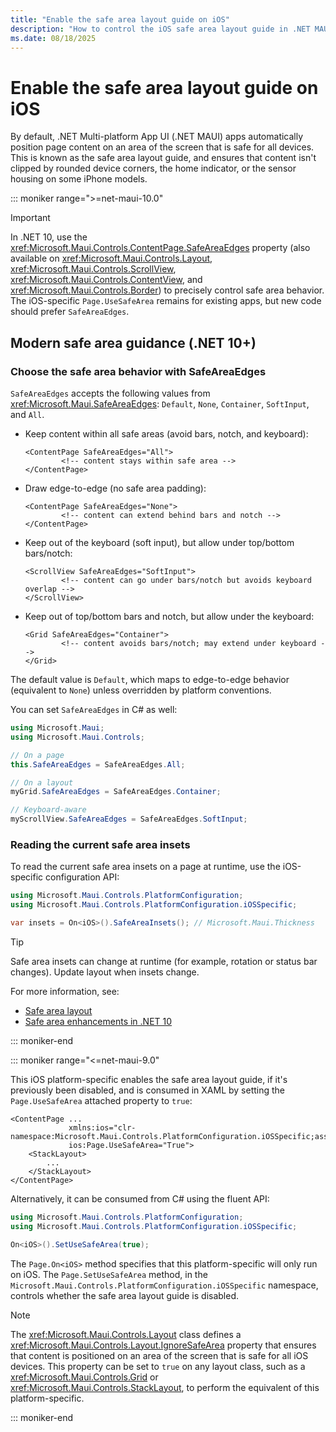 ```yaml
---
title: "Enable the safe area layout guide on iOS"
description: "How to control the iOS safe area layout guide in .NET MAUI, and .NET 10 guidance for modern safe area behavior."
ms.date: 08/18/2025
---
```


# Enable the safe area layout guide on iOS

By default, .NET Multi-platform App UI (.NET MAUI) apps automatically position page content on an area of the screen that is safe for all devices. This is known as the safe area layout guide, and ensures that content isn't clipped by rounded device corners, the home indicator, or the sensor housing on some iPhone models.

::: moniker range=">=net-maui-10.0"

> [!IMPORTANT]
> In .NET 10, use the <xref:Microsoft.Maui.Controls.ContentPage.SafeAreaEdges> property (also available on <xref:Microsoft.Maui.Controls.Layout>, <xref:Microsoft.Maui.Controls.ScrollView>, <xref:Microsoft.Maui.Controls.ContentView>, and <xref:Microsoft.Maui.Controls.Border>) to precisely control safe area behavior. The iOS-specific `Page.UseSafeArea` remains for existing apps, but new code should prefer `SafeAreaEdges`.

## Modern safe area guidance (.NET 10+)

### Choose the safe area behavior with SafeAreaEdges

`SafeAreaEdges` accepts the following values from <xref:Microsoft.Maui.SafeAreaEdges>: `Default`, `None`, `Container`, `SoftInput`, and `All`.

- Keep content within all safe areas (avoid bars, notch, and keyboard):

    ```xaml
    <ContentPage SafeAreaEdges="All">
            <!-- content stays within safe area -->
    </ContentPage>
    ```

- Draw edge-to-edge (no safe area padding):

    ```xaml
    <ContentPage SafeAreaEdges="None">
            <!-- content can extend behind bars and notch -->
    </ContentPage>
    ```

- Keep out of the keyboard (soft input), but allow under top/bottom bars/notch:

    ```xaml
    <ScrollView SafeAreaEdges="SoftInput">
            <!-- content can go under bars/notch but avoids keyboard overlap -->
    </ScrollView>
    ```

- Keep out of top/bottom bars and notch, but allow under the keyboard:

    ```xaml
    <Grid SafeAreaEdges="Container">
            <!-- content avoids bars/notch; may extend under keyboard -->
    </Grid>
    ```

The default value is `Default`, which maps to edge-to-edge behavior (equivalent to `None`) unless overridden by platform conventions.

You can set `SafeAreaEdges` in C# as well:

```csharp
using Microsoft.Maui;
using Microsoft.Maui.Controls;

// On a page
this.SafeAreaEdges = SafeAreaEdges.All;

// On a layout
myGrid.SafeAreaEdges = SafeAreaEdges.Container;

// Keyboard-aware
myScrollView.SafeAreaEdges = SafeAreaEdges.SoftInput;
```

### Reading the current safe area insets

To read the current safe area insets on a page at runtime, use the iOS-specific configuration API:

```csharp
using Microsoft.Maui.Controls.PlatformConfiguration;
using Microsoft.Maui.Controls.PlatformConfiguration.iOSSpecific;

var insets = On<iOS>().SafeAreaInsets(); // Microsoft.Maui.Thickness
```

> [!TIP]
> Safe area insets can change at runtime (for example, rotation or status bar changes). Update layout when insets change.

For more information, see:

- [Safe area layout](~/user-interface/safe-area.md)
- [Safe area enhancements in .NET 10](~/whats-new/dotnet-10.md#safearea-enhancements)

::: moniker-end

::: moniker range="<=net-maui-9.0"

This iOS platform-specific enables the safe area layout guide, if it's previously been disabled, and is consumed in XAML by setting the `Page.UseSafeArea` attached property to `true`:

```xaml
<ContentPage ...
             xmlns:ios="clr-namespace:Microsoft.Maui.Controls.PlatformConfiguration.iOSSpecific;assembly=Microsoft.Maui.Controls"
             ios:Page.UseSafeArea="True">
    <StackLayout>
        ...
    </StackLayout>
</ContentPage>
```

Alternatively, it can be consumed from C# using the fluent API:

```csharp
using Microsoft.Maui.Controls.PlatformConfiguration;
using Microsoft.Maui.Controls.PlatformConfiguration.iOSSpecific;

On<iOS>().SetUseSafeArea(true);
```

The `Page.On<iOS>` method specifies that this platform-specific will only run on iOS. The `Page.SetUseSafeArea` method, in the `Microsoft.Maui.Controls.PlatformConfiguration.iOSSpecific` namespace, controls whether the safe area layout guide is disabled.

> [!NOTE]
> The <xref:Microsoft.Maui.Controls.Layout> class defines a <xref:Microsoft.Maui.Controls.Layout.IgnoreSafeArea> property that ensures that content is positioned on an area of the screen that is safe for all iOS devices. This property can be set to `true` on any layout class, such as a <xref:Microsoft.Maui.Controls.Grid> or <xref:Microsoft.Maui.Controls.StackLayout>, to perform the equivalent of this platform-specific.

::: moniker-end
